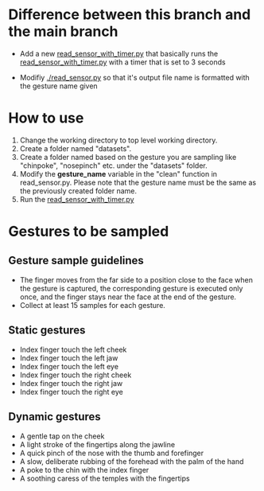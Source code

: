 # Difference between this branch and the main branch

* Add a new [read_sensor_with_timer.py](./read_sensor_with_timer.py) that basically runs the [read_sensor_with_timer.py](./read_sensor.py) with a timer that is set to 3 seconds

* Modifiy [./read_sensor.py](./read_sensor.py) so that it's output file name is formatted with the gesture name given

# How to use
1. Change the working directory to top level working directory.
2. Create a folder named "datasets".
3. Create a folder named based on the gesture you are sampling like "chinpoke", "nosepinch" etc. under the "datasets" folder.
4. Modify the **gesture_name** variable in the "clean" function in read_sensor.py. Please note that the gesture name must be the same as the previously created folder name.
5. Run the [read_sensor_with_timer.py](read_sensor_with_timer.py)

# Gestures to be sampled
## Gesture sample guidelines
* The finger moves from the far side to a position close to the face when the gesture is captured, the corresponding gesture is executed only once, and the finger stays near the face at the end of the gesture.
* Collect at least 15 samples for each gesture.
## Static gestures
* Index finger touch the left cheek
* Index finger touch the left jaw
* Index finger touch the left eye
* Index finger touch the right cheek
* Index finger touch the right jaw
* Index finger touch the right eye
## Dynamic gestures
* A gentle tap on the cheek
* A light stroke of the fingertips along the jawline
* A quick pinch of the nose with the thumb and forefinger
* A slow, deliberate rubbing of the forehead with the palm of the hand
* A poke to the chin with the index finger
* A soothing caress of the temples with the fingertips
